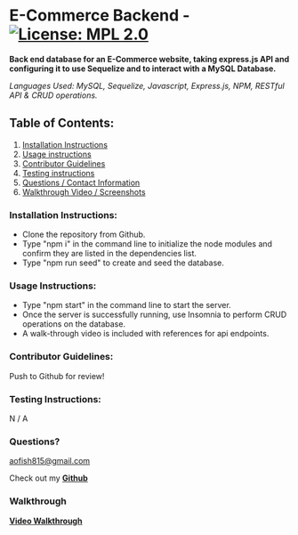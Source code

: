 # E-Commerce Backend - [![License: MPL 2.0](https://img.shields.io/badge/License-MPL_2.0-brightgreen.svg)](https://opensource.org/licenses/MPL-2.0)

**Back end database for an E-Commerce website, taking express.js API and configuring it to use Sequelize and to interact with a MySQL Database.**

_Languages Used: MySQL, Sequelize, Javascript, Express.js, NPM, RESTful API & CRUD operations._

## Table of Contents:

1. [Installation Instructions](#installation-instructions)
2. [Usage instructions](#usage-instructions)
3. [Contributor Guidelines](#contributor-guidelines)
4. [Testing instructions](#testing-instructions)
5. [Questions / Contact Information](#questions)
6. [Walkthrough Video / Screenshots](#walkthrough)

### Installation Instructions:

- Clone the repository from Github.
- Type "npm i" in the command line to initialize the node modules and confirm they are listed in the dependencies list.
- Type "npm run seed" to create and seed the database.

### Usage Instructions:

- Type "npm start" in the command line to start the server.
- Once the server is successfully running, use Insomnia to perform CRUD operations on the database.
- A walk-through video is included with references for api endpoints.

### Contributor Guidelines:

Push to Github for review!

### Testing Instructions:

N / A

### Questions?

<aofish815@gmail.com>

Check out my **[Github](https://github.com/superfishal/E-Commerce-Backend)**

### Walkthrough

**[Video Walkthrough](https://drive.google.com/file/d/1jrBPF8v067nuYgc-79UF4wXqAWCEUrVo/view)**
